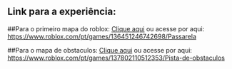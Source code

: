 ## Link para a experiência:

##Para o primeiro mapa do roblox:
[Clique aqui](https://www.roblox.com/pt/games/136451246742698/Passarela) ou acesse por aqui: https://www.roblox.com/pt/games/136451246742698/Passarela

##Para o mapa de obstaculos: 
[Clique aqui](https://www.roblox.com/pt/games/137802110512353/Pista-de-obstaculos) ou acesse por aqui: https://www.roblox.com/pt/games/137802110512353/Pista-de-obstaculos
